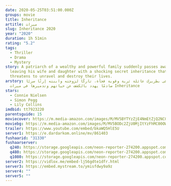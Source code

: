 ```yaml
---
date: 2020-05-25T03:51:00.000Z
groups: movie
title: Inheritance
artitle: ميراث
slug: Inheritance 2020
year: "2020"
duration: 1h 51min
rating: "5.2"
tags:
  - Thriller
  - Drama
  - Mystery
story: A patriarch of a wealthy and powerful family suddenly passes away,
  leaving his wife and daughter with a shocking secret inheritance that
  threatens to unravel and destroy their lives.
arstory: يتوفى بطريرك عائلة ثرية وقوية فجأة، تاركًا لزوجته وابنته إرثًا سريًا
  صادمًا يهدد بالكشف عن حياتهم وتدميرها في ميراث Inheritance
stars:
  - Connie Nielsen
  - Simon Pegg
  - Lily Collins
imdbid: tt7923220
parentsguide: 15
moviecover: https://m.media-amazon.com/images/M/MV5BYTYzZjE4NmEtZjQ2NC00NjNjLTlhNTItNjM3YTA3YTQyODk1XkEyXkFqcGdeQXVyMzQwMTY2Nzk@._V1_UX182_CR0,0,182,268_AL_.jpg
moviebg: https://m.media-amazon.com/images/M/MV5BODc2ZjU0MjItYzFhMC00OWYzLTgwMWQtOGRiNmUzOTg2OTNhXkEyXkFqcGdeQXVyMDM2NDM2MQ@@._V1_SX1777_CR0,0,1777,999_AL_.jpg
trailer: https://www.youtube.com/embed/bkaWQ5HlE5U
server1: https://e.dardarkom.online/mv/861403
fushaarid: "31330"
fushaarserver:
  q240: https://storage.googleapis.com/neon-reporter-274200.appspot.com/fushaar/media/31330/31330-240p.mp4
  q480: https://storage.googleapis.com/neon-reporter-274200.appspot.com/fushaar/media/31330/31330-480p.mp4
  q1080: https://storage.googleapis.com/neon-reporter-274200.appspot.com/fushaar/media/31330/31330.mp4
server2: https://vidlox.me/embed-lj56gdte1dfr.html
server3: https://embed.mystream.to/ymisfdwy9a9z
server4: ""
server5: ""
---
```

